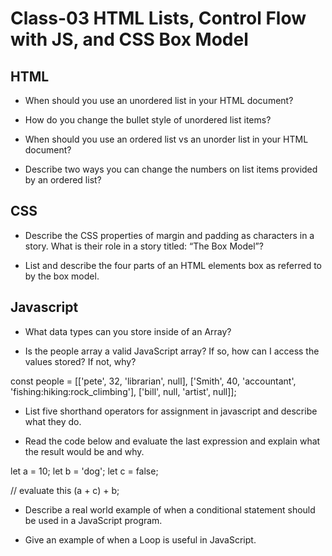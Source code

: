 # Class-03 HTML Lists, Control Flow with JS, and CSS Box Model

## HTML

+ When should you use an unordered list in your HTML document?

+ How do you change the bullet style of unordered list items?

+ When should you use an ordered list vs an unorder list in your HTML document?

+ Describe two ways you can change the numbers on list items provided by an ordered list?

## CSS

+ Describe the CSS properties of margin and padding as characters in a story. What is their role in a story titled: “The Box Model”?

+ List and describe the four parts of an HTML elements box as referred to by the box model.

## Javascript

+ What data types can you store inside of an Array?

+ Is the people array a valid JavaScript array? If so, how can I access the values stored? If not, why?

 const people = [['pete', 32, 'librarian', null], ['Smith', 40, 'accountant', 'fishing:hiking:rock_climbing'], ['bill', null, 'artist', null]];

+ List five shorthand operators for assignment in javascript and describe what they do.

+ Read the code below and evaluate the last expression and explain what the result would be and why.

 let a = 10;
 let b = 'dog';
 let c = false;

 // evaluate this
 (a + c) + b;

+ Describe a real world example of when a conditional statement should be used in a JavaScript program.

+ Give an example of when a Loop is useful in JavaScript.